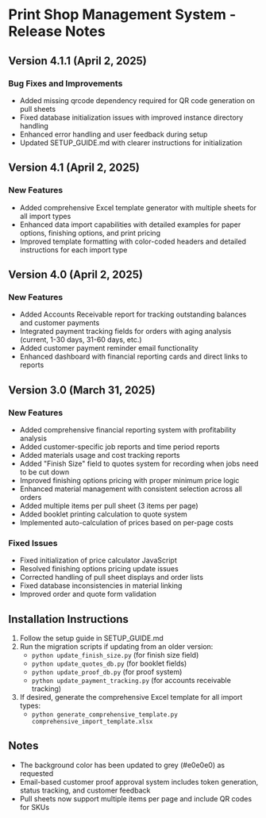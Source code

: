 # Print Shop Management System - Release Notes

## Version 4.1.1 (April 2, 2025)

### Bug Fixes and Improvements
- Added missing qrcode dependency required for QR code generation on pull sheets
- Fixed database initialization issues with improved instance directory handling
- Enhanced error handling and user feedback during setup
- Updated SETUP_GUIDE.md with clearer instructions for initialization

## Version 4.1 (April 2, 2025)

### New Features
- Added comprehensive Excel template generator with multiple sheets for all import types
- Enhanced data import capabilities with detailed examples for paper options, finishing options, and print pricing
- Improved template formatting with color-coded headers and detailed instructions for each import type

## Version 4.0 (April 2, 2025)

### New Features
- Added Accounts Receivable report for tracking outstanding balances and customer payments
- Integrated payment tracking fields for orders with aging analysis (current, 1-30 days, 31-60 days, etc.)
- Added customer payment reminder email functionality
- Enhanced dashboard with financial reporting cards and direct links to reports

## Version 3.0 (March 31, 2025)

### New Features
- Added comprehensive financial reporting system with profitability analysis
- Added customer-specific job reports and time period reports
- Added materials usage and cost tracking reports
- Added "Finish Size" field to quotes system for recording when jobs need to be cut down
- Improved finishing options pricing with proper minimum price logic
- Enhanced material management with consistent selection across all orders
- Added multiple items per pull sheet (3 items per page)
- Added booklet printing calculation to quote system
- Implemented auto-calculation of prices based on per-page costs

### Fixed Issues
- Fixed initialization of price calculator JavaScript
- Resolved finishing options pricing update issues
- Corrected handling of pull sheet displays and order lists
- Fixed database inconsistencies in material linking
- Improved order and quote form validation

## Installation Instructions
1. Follow the setup guide in SETUP_GUIDE.md
2. Run the migration scripts if updating from an older version:
   - `python update_finish_size.py` (for finish size field)
   - `python update_quotes_db.py` (for booklet fields)
   - `python update_proof_db.py` (for proof system)
   - `python update_payment_tracking.py` (for accounts receivable tracking)
3. If desired, generate the comprehensive Excel template for all import types:
   - `python generate_comprehensive_template.py comprehensive_import_template.xlsx`

## Notes
- The background color has been updated to grey (#e0e0e0) as requested
- Email-based customer proof approval system includes token generation, status tracking, and customer feedback
- Pull sheets now support multiple items per page and include QR codes for SKUs